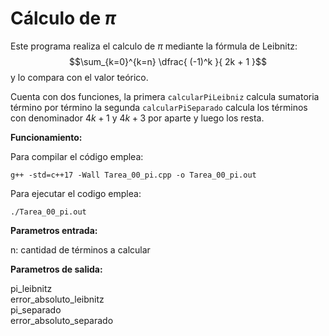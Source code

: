 # Cálculo de $\pi$

Este programa realiza el calculo de $\pi$ mediante la fórmula de Leibnitz:
$$\sum_{k=0}^{k=n} \dfrac{ (-1)^k }{ 2k + 1 }$$
y lo compara con el valor teórico.

Cuenta con dos funciones, la primera ```calcularPiLeibniz``` calcula sumatoria término por término
la segunda ```calcularPiSeparado``` calcula los términos con denominador $4k + 1$ y $4k + 3$ por aparte y luego los resta.

**Funcionamiento:** 

Para compilar el código emplea:

    g++ -std=c++17 -Wall Tarea_00_pi.cpp -o Tarea_00_pi.out

Para ejecutar el codigo emplea: 

    ./Tarea_00_pi.out

**Parametros entrada:**

n: cantidad de términos a calcular

**Parametros de salida:** 

pi_leibnitz\
error_absoluto_leibnitz\
pi_separado\
error_absoluto_separado
